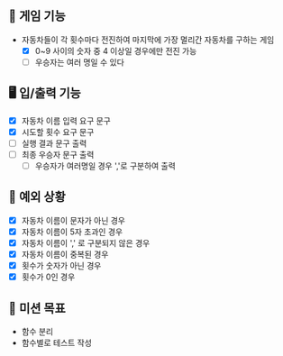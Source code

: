 ## 🚗 게임 기능

- 자동차들이 각 횟수마다 전진하여 마지막에 가장 멀리간 자동차를 구하는 게임
    - [X] 0~9 사이의 숫자 중 4 이상일 경우에만 전진 가능
    - [ ] 우승자는 여러 명일 수 있다

## 🖥️ 입/출력 기능

- [x] 자동차 이름 입력 요구 문구
- [x] 시도할 횟수 요구 문구
- [ ] 실행 결과 문구 출력
- [ ] 최종 우승자 문구 출력
    - [ ] 우승자가 여러명일 경우 ','로 구분하여 출력

## 👾 예외 상황

- [x] 자동차 이름이 문자가 아닌 경우
- [x] 자동차 이름이 5자 초과인 경우
- [x] 자동차 이름이 ',' 로 구분되지 않은 경우
- [x] 자동차 이름이 중복된 경우
- [x] 횟수가 숫자가 아닌 경우
- [x] 횟수가 0인 경우

## 🎯 미션 목표

- 함수 분리
- 함수별로 테스트 작성